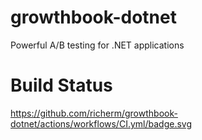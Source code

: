 # growthbook-dotnet
Powerful A/B testing for .NET applications

# Build Status

https://github.com/richerm/growthbook-dotnet/actions/workflows/CI.yml/badge.svg
